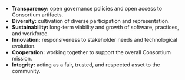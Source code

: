 - **Transparency:** open governance policies and open access to Consortium artifacts.
- **Diversity:** cultivation of diverse participation and representation.
- **Sustainability:** long-term viability and growth of software, practices, and workforce.
- **Innovation:** responsiveness to stakeholder needs and technological evolution.
- **Cooperation:** working together to support the overall Consortium mission.
- **Integrity:** acting as a fair, trusted, and respected asset to the community.
